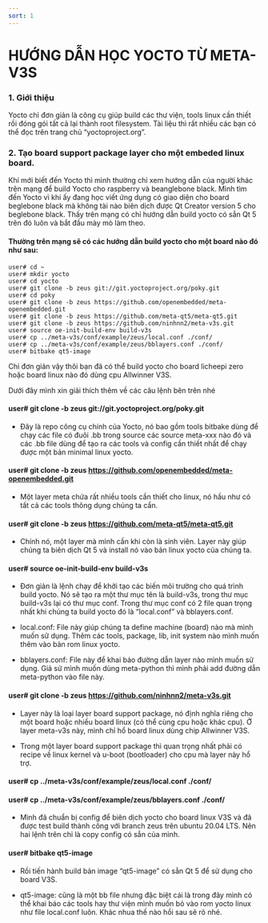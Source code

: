 ```yaml
---
sort: 1
---
```


# HƯỚNG DẪN HỌC YOCTO TỪ META-V3S

### 1. Giới thiệu

Yocto chỉ đơn giản là công cụ giúp build các thư viện, tools linux cần thiết rồi đóng gói tất cả lại thành root filesystem. Tài liệu thì rất nhiều các bạn có thể đọc trên trang chủ “yoctoproject.org”.

### 2. Tạo board support package layer cho một embeded linux board.

Khí mới biết đến Yocto thì mình thường chỉ xem hướng dẫn của người khác trên mạng để build Yocto cho raspberry và beanglebone black. Mình tìm đến Yocto vì khi ấy đang học viết ứng dụng có giao diện cho board beglebone black mà không tài nào biên dịch được Qt Creator version 5 cho beglebone black. Thấy trên mạng có chỉ hướng dẫn build yocto có sẳn Qt 5 trên đó luôn và bắt đầu mày mò làm theo.

#### Thường trên mạng sẽ có các hướng dẫn build yocto cho một board nào đó như sau:

```shell
user# cd ~
user# mkdir yocto
user# cd yocto
user# git clone -b zeus git://git.yoctoproject.org/poky.git
user# cd poky
user# git clone -b zeus https://github.com/openembedded/meta-openembedded.git
user# git clone -b zeus https://github.com/meta-qt5/meta-qt5.git
user# git clone -b zeus https://github.com/ninhnn2/meta-v3s.git
user# source oe-init-build-env build-v3s
user# cp ../meta-v3s/conf/example/zeus/local.conf ./conf/
user# cp ../meta-v3s/conf/example/zeus/bblayers.conf ./conf/
user# bitbake qt5-image
```

Chỉ đơn giản vậy thôi bạn đã có thể build yocto cho board licheepi zero hoặc board linux nào đó dùng cpu Allwinner V3S.

Dưới đây mình xin giải thích thêm về các câu lệnh bên trên nhé

#### user# git clone -b zeus git://git.yoctoproject.org/poky.git

- Đây là repo công cụ chính của Yocto, nó bao gồm tools bitbake dùng để chạy các file có đuôi .bb trong source các source meta-xxx nào đó và các .bb file dùng để tạo ra các tools và config cần thiết nhất để chạy được một bản minimal linux yocto.


#### user# git clone -b zeus https://github.com/openembedded/meta-openembedded.git

- Một layer meta chứa rất nhiều tools cần thiết cho linux, nó hầu như có tất cả các tools thông dụng chúng ta cần.

#### user# git clone -b zeus https://github.com/meta-qt5/meta-qt5.git

- Chính nó, một layer mà mình cần khi còn là sinh viên. Layer này giúp chúng ta biên dịch Qt 5 và install nó vào bản linux yocto của chúng ta.

#### user# source oe-init-build-env build-v3s

- Đơn giản là lệnh chạy để khởi tạo các biến môi trường cho quá trình build yocto. Nó sẽ tạo ra một thư mục tên là build-v3s, trong thư mục  build-v3s lại có thư mục conf. Trong thư mục conf có 2 file quan trọng nhất khi chúng ta build yocto đó là “local.conf” và bblayers.conf.

- local.conf: File này giúp chúng ta define machine (board) nào mà mình muốn sữ dụng. Thêm các tools, package, lib, init system nào mình muốn thêm vào bản rom linux yocto.

- bblayers.conf: File này để khai báo đường dẫn layer nào mình muốn sử dụng. Giả sử mình muốn dùng meta-python thì mình phải add đường dẫn meta-python vào file này.

#### user# git clone -b zeus https://github.com/ninhnn2/meta-v3s.git

- Layer này là loại layer board support package, nó định nghĩa riêng cho một board hoặc nhiều board linux (có thể cùng cpu hoặc khác cpu). Ở layer meta-v3s này, mình chỉ hổ board linux dùng chip Allwinner V3S.

- Trong một layer board support package thì quan trọng nhất phải có recipe về linux kernel và u-boot (bootloader) cho cpu mà layer này hổ trợ.

#### user# cp ../meta-v3s/conf/example/zeus/local.conf ./conf/

#### user# cp ../meta-v3s/conf/example/zeus/bblayers.conf ./conf/

- Mình đã chuẩn bị config để biên dịch yocto cho board linux V3S và đã được test build thành công với branch zeus trên ubuntu 20.04 LTS. Nên hai lệnh trên chỉ là copy config có sẳn của mình.

#### user# bitbake qt5-image

- Rồi tiến hành build bản image “qt5-image” có sẳn Qt 5 để sử dụng cho board V3S.

-  qt5-image: cũng là một bb file nhưng đặc biệt cái là trong đây mình có thể khai báo các tools hay thư viện mình muốn bỏ vào rom yocto linux như file local.conf luôn. Khác nhua thế nào hồi sau sẽ rõ nhé.


